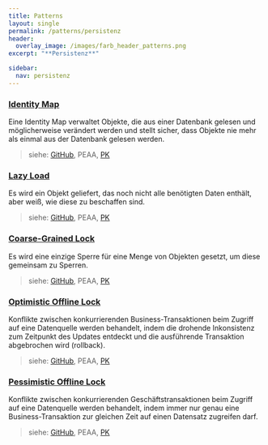 ```yaml
---
title: Patterns
layout: single
permalink: /patterns/persistenz
header:
  overlay_image: /images/farb_header_patterns.png
excerpt: "**Persistenz**"

sidebar:
  nav: persistenz
---
```


### [Identity Map](identitymap)
Eine Identity Map verwaltet Objekte, die aus einer Datenbank gelesen und möglicherweise verändert werden und stellt sicher, dass Objekte nie mehr als einmal aus der Datenbank gelesen werden.

> siehe: [GitHub](https://github.com/KarlEilebrecht/patterns-kompakt-code/blob/main/src/test/java/de/calamanari/pk/identitymap/README.md), PEAA, [PK](/literature#pk)

### [Lazy Load](lazyload)
Es wird ein Objekt geliefert, das noch nicht alle benötigten Daten enthält, aber weiß, wie diese zu beschaffen sind.

> siehe: [GitHub](https://github.com/KarlEilebrecht/patterns-kompakt-code/blob/main/src/test/java/de/calamanari/pk/lazyload/README.md), PEAA, [PK](/literature#pk)

### [Coarse-Grained Lock](coarsegrainedlock)
Es wird eine einzige Sperre für eine Menge von Objekten gesetzt, um diese gemeinsam zu Sperren.

> siehe: [GitHub](https://github.com/KarlEilebrecht/patterns-kompakt-code/blob/main/src/test/java/de/calamanari/pk/coarsegrainedlock/README.md), PEAA, [PK](/literature#pk)

### [Optimistic Offline Lock](optimisticofflinelock)
Konflikte zwischen konkurrierenden Business-Transaktionen beim Zugriff auf eine Datenquelle werden behandelt, indem die drohende Inkonsistenz zum Zeitpunkt des Updates entdeckt und die ausführende Transaktion abgebrochen wird (rollback).

> siehe: [GitHub](https://github.com/KarlEilebrecht/patterns-kompakt-code/blob/main/src/test/java/de/calamanari/pk/optimisticofflinelock/README.md), PEAA, [PK](/literature#pk)

### [Pessimistic Offline Lock](pessimisticofflinelock)
Konflikte zwischen konkurrierenden Geschäftstransaktionen beim Zugriff auf eine Datenquelle werden behandelt, indem immer nur genau eine Business-Transaktion zur gleichen Zeit auf einen Datensatz zugreifen darf.

> siehe: [GitHub](https://github.com/KarlEilebrecht/patterns-kompakt-code/blob/main/src/test/java/de/calamanari/pk/pessimisticofflinelock/README.md), PEAA, [PK](/literature#pk)

